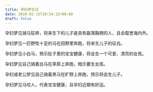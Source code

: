 ```yaml
---
title: 孕妇梦见马
date: 2020-02-15T20:54:12+08:00
draft: false
---
```


孕妇梦见骑马狂奔，将来生下的儿子是具有磊落胸襟的人，且会载誉海内外。

孕妇梦见一匹野性十足的马在田野里奔跑，将来生儿子的征兆。

孕妇梦见小白马，预示肚子里的宝宝健康，将会生一个可爱、漂亮的女孩。

孕妇梦见自己骑着白马在草原上奔跑，暗示要生女孩。

孕妇或老公梦见自己骑着黑马在旷野上奔跑，预示将会生儿子。

孕妇梦见马咬人，代表宝宝健康，且孕妇近期有好运。
